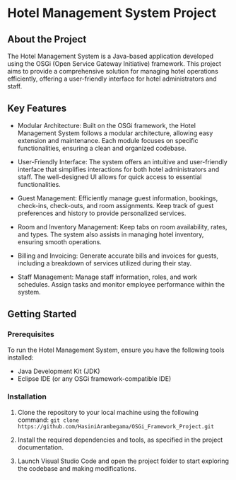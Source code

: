 # Hotel Management System Project

## About the Project
The Hotel Management System is a Java-based application developed using the OSGi (Open Service Gateway Initiative) framework. This project aims to provide a comprehensive solution for managing hotel operations efficiently, offering a user-friendly interface for hotel administrators and staff.

## Key Features

- Modular Architecture: Built on the OSGi framework, the Hotel Management System follows a modular architecture, allowing easy extension and maintenance. Each module focuses on specific functionalities, ensuring a clean and organized codebase.

- User-Friendly Interface: The system offers an intuitive and user-friendly interface that simplifies interactions for both hotel administrators and staff. The well-designed UI allows for quick access to essential functionalities.

- Guest Management: Efficiently manage guest information, bookings, check-ins, check-outs, and room assignments. Keep track of guest preferences and history to provide personalized services.

- Room and Inventory Management: Keep tabs on room availability, rates, and types. The system also assists in managing hotel inventory, ensuring smooth operations.

- Billing and Invoicing: Generate accurate bills and invoices for guests, including a breakdown of services utilized during their stay.

- Staff Management: Manage staff information, roles, and work schedules. Assign tasks and monitor employee performance within the system.

## Getting Started
### Prerequisites
To run the Hotel Management System, ensure you have the following tools installed:
- Java Development Kit (JDK)
- Eclipse IDE (or any OSGi framework-compatible IDE)

### Installation

01. Clone the repository to your local machine using the following command:
    ```git clone https://github.com/HasiniArambegama/OSGi_Framework_Project.git```

02. Install the required dependencies and tools, as specified in the project documentation.
03. Launch Visual Studio Code and open the project folder to start exploring the codebase and making modifications.
   
